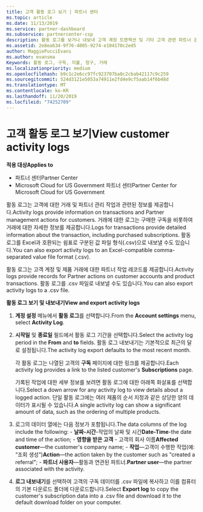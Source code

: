 ```yaml
---
title: 고객 활동 로그 보기 | 파트너 센터
ms.topic: article
ms.date: 11/13/2019
ms.service: partner-dashboard
ms.subservice: partnercenter-csp
description: 활동 로그를 보거나 내보내 고객 계정 트랜잭션 및 기타 고객 관련 파트너 관리 활동에 대 한 통찰력을 얻는 방법에 대해 알아봅니다.
ms.assetid: 2e8ea634-9f76-4005-9274-e104170c2ed5
author: MaggiePucciEvans
ms.author: evansma
Keywords: 활동 로그, 구독, 지불, 청구, 거래
ms.localizationpriority: medium
ms.openlocfilehash: b9c1c2e6cc97fc923707ba8c2cbab42117c9c259
ms.sourcegitcommit: 524d3121e5053a74911e2fd4e9cf5aab14f6b48d
ms.translationtype: MT
ms.contentlocale: ko-KR
ms.lasthandoff: 11/20/2019
ms.locfileid: "74252709"
---
```

# <a name="view-customer-activity-logs"></a><span data-ttu-id="b822a-104">고객 활동 로그 보기</span><span class="sxs-lookup"><span data-stu-id="b822a-104">View customer activity logs</span></span>

<span data-ttu-id="b822a-105">**적용 대상**</span><span class="sxs-lookup"><span data-stu-id="b822a-105">**Applies to**</span></span>

-  <span data-ttu-id="b822a-106">파트너 센터</span><span class="sxs-lookup"><span data-stu-id="b822a-106">Partner Center</span></span>
-  <span data-ttu-id="b822a-107">Microsoft Cloud for US Government 파트너 센터</span><span class="sxs-lookup"><span data-stu-id="b822a-107">Partner Center for Microsoft Cloud for US Government</span></span>


<span data-ttu-id="b822a-108">활동 로그는 고객에 대한 거래 및 파트너 관리 작업과 관련된 정보를 제공합니다.</span><span class="sxs-lookup"><span data-stu-id="b822a-108">Activity logs provide information on transactions and Partner management actions for customers.</span></span> <span data-ttu-id="b822a-109">거래에 대한 로그는 구매한 구독을 비롯하여 거래에 대한 자세한 정보를 제공합니다.</span><span class="sxs-lookup"><span data-stu-id="b822a-109">Logs for transactions provide detailed information about the transaction, including purchased subscriptions.</span></span> <span data-ttu-id="b822a-110">활동 로그를 Excel과 호환되는 쉼표로 구분된 값 파일 형식(.csv)으로 내보낼 수도 있습니다.</span><span class="sxs-lookup"><span data-stu-id="b822a-110">You can also export activity logs to an Excel-compatible comma-separated value file format (.csv).</span></span>

<span data-ttu-id="b822a-111">활동 로그는 고객 계정 및 제품 거래에 대한 파트너 작업 레코드를 제공합니다.</span><span class="sxs-lookup"><span data-stu-id="b822a-111">Activity logs provide records for Partner actions on customer accounts and product transactions.</span></span> <span data-ttu-id="b822a-112">활동 로그를 .csv 파일로 내보낼 수도 있습니다.</span><span class="sxs-lookup"><span data-stu-id="b822a-112">You can also export activity logs to a .csv file.</span></span>

<span data-ttu-id="b822a-113">**활동 로그 보기 및 내보내기**</span><span class="sxs-lookup"><span data-stu-id="b822a-113">**View and export activity logs**</span></span>

1.  <span data-ttu-id="b822a-114">**계정 설정** 메뉴에서 **활동 로그**를 선택합니다.</span><span class="sxs-lookup"><span data-stu-id="b822a-114">From the **Account settings** menu, select **Activity Log**.</span></span>
2.  <span data-ttu-id="b822a-115">**시작일** 및 **종료일** 필드에서 활동 로그 기간을 선택합니다.</span><span class="sxs-lookup"><span data-stu-id="b822a-115">Select the activity log period in the **From** and **to** fields.</span></span> <span data-ttu-id="b822a-116">활동 로그 내보내기는 기본적으로 최근의 달로 설정됩니다.</span><span class="sxs-lookup"><span data-stu-id="b822a-116">The activity log export defaults to the most recent month.</span></span>

    <span data-ttu-id="b822a-117">각 활동 로그는 나열된 고객의 **구독** 페이지에 대한 링크를 제공합니다.</span><span class="sxs-lookup"><span data-stu-id="b822a-117">Each activity log provides a link to the listed customer's **Subscriptions** page.</span></span>

    <span data-ttu-id="b822a-118">기록된 작업에 대한 세부 정보를 보려면 활동 로그에 대한 아래쪽 화살표를 선택합니다.</span><span class="sxs-lookup"><span data-stu-id="b822a-118">Select a down arrow for any activity log to view details about a logged action.</span></span> <span data-ttu-id="b822a-119">단일 활동 로그에는 여러 제품의 순서 지정과 같은 상당한 양의 데이터가 표시될 수 있습니다.</span><span class="sxs-lookup"><span data-stu-id="b822a-119">A single activity log can show a significant amount of data, such as the ordering of multiple products.</span></span>

3.   <span data-ttu-id="b822a-120">로그의 데이터 열에는 다음 정보가 포함됩니다.</span><span class="sxs-lookup"><span data-stu-id="b822a-120">The data columns of the log include the following:</span></span>
    -   <span data-ttu-id="b822a-121">**날짜-시간**-작업의 날짜 및 시간</span><span class="sxs-lookup"><span data-stu-id="b822a-121">**Date-Time**-the date and time of the action;</span></span>
    -   <span data-ttu-id="b822a-122">**영향을 받은 고객** - 고객의 회사 이름</span><span class="sxs-lookup"><span data-stu-id="b822a-122">**Affected customer**—the customer's company name;</span></span>
    -   <span data-ttu-id="b822a-123">**작업**—고객이 수행한 작업(예: “조회 생성”)</span><span class="sxs-lookup"><span data-stu-id="b822a-123">**Action**—the action taken by the customer such as "created a referral";</span></span>
    -   <span data-ttu-id="b822a-124">**파트너 사용자**—활동과 연관된 파트너.</span><span class="sxs-lookup"><span data-stu-id="b822a-124">**Partner user**—the partner associated with the activity.</span></span>

4.  <span data-ttu-id="b822a-125">**로그 내보내기**를 선택하여 고객의 구독 데이터를 .csv 파일에 복사하고 이를 컴퓨터의 기본 다운로드 폴더에 다운로드합니다.</span><span class="sxs-lookup"><span data-stu-id="b822a-125">Select **Export log** to copy the customer's subscription data into a .csv file and download it to the default download folder on your computer.</span></span>
    
 

 



